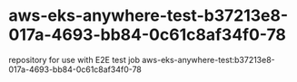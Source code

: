 # aws-eks-anywhere-test-b37213e8-017a-4693-bb84-0c61c8af34f0-78
repository for use with E2E test job aws-eks-anywhere-test:b37213e8-017a-4693-bb84-0c61c8af34f0-78
